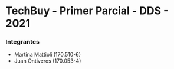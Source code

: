 # TechBuy - Primer Parcial - DDS - 2021

### Integrantes
* Martina Mattioli (170.510-6)
* Juan Ontiveros (170.053-4)
